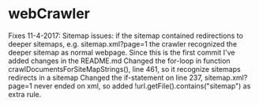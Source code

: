 # webCrawler

Fixes 11-4-2017: 
  Sitemap issues:
     if the sitemap contained redirections to deeper sitemaps, e.g. sitemap.xml?page=1 the crawler recognized the deeper sitemap as normal
     webpage. Since this is the first commit I've added changes in the README.md
     Changed the for-loop in function crawlDocumentsForSiteMapStrings(), line 461, so it recognize sitemaps redirects in a sitemap
     Changed the if-statement on line 237, sitemap.xml?page=1 never ended on xml, so added !url.getFile().contains("sitemap") as extra 
     rule.
